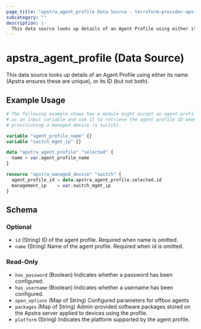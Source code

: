 ```yaml
---
page_title: "apstra_agent_profile Data Source - terraform-provider-apstra"
subcategory: ""
description: |-
  This data source looks up details of an Agent Profile using either its name (Apstra ensures these are unique), or its ID (but not both).
---
```


# apstra_agent_profile (Data Source)

This data source looks up details of an Agent Profile using either its name (Apstra ensures these are unique), or its ID (but not both).

## Example Usage

```terraform
# The following example shows how a module might accept an agent profile's name
# as an input variable and use it to retrieve the agent profile ID when
# provisioning a managed device (a switch).

variable "agent_profile_name" {}
variable "switch_mgmt_ip" {}

data "apstra_agent_profile" "selected" {
  name = var.agent_profile_name
}

resource "apstra_managed_device" "switch" {
  agent_profile_id = data.apstra_agent_profile.selected.id
  management_ip    = var.switch_mgmt_ip
}
```

<!-- schema generated by tfplugindocs -->
## Schema

### Optional

- `id` (String) ID of the agent profile. Required when name is omitted.
- `name` (String) Name of the agent profile. Required when id is omitted.

### Read-Only

- `has_password` (Boolean) Indicates whether a password has been configured.
- `has_username` (Boolean) Indicates whether a username has been configured.
- `open_options` (Map of String) Configured parameters for offbox agents
- `packages` (Map of String) Admin-provided software packages stored on the Apstra server applied to devices using the profile.
- `platform` (String) Indicates the platform supported by the agent profile.
